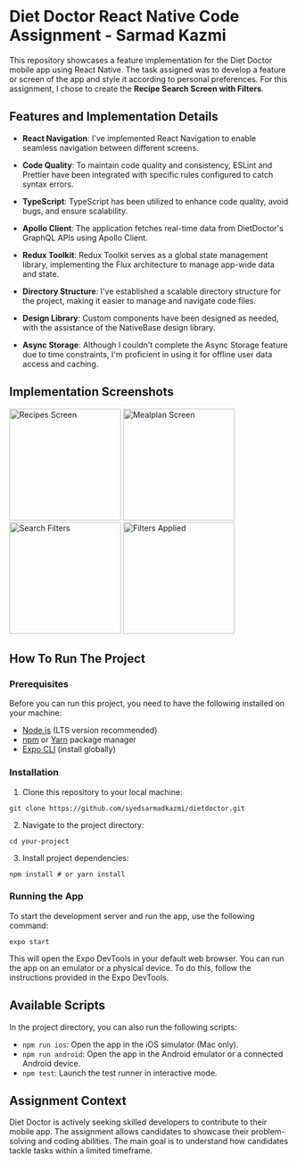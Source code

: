 # Diet Doctor React Native Code Assignment - Sarmad Kazmi

This repository showcases a feature implementation for the Diet Doctor mobile app using React Native. The task assigned was to develop a feature or screen of the app and style it according to personal preferences. For this assignment, I chose to create the **Recipe Search Screen with Filters**.

## Features and Implementation Details

-   **React Navigation**: I've implemented React Navigation to enable seamless navigation between different screens.

-   **Code Quality**: To maintain code quality and consistency, ESLint and Prettier have been integrated with specific rules configured to catch syntax errors.

-   **TypeScript**: TypeScript has been utilized to enhance code quality, avoid bugs, and ensure scalability.

-   **Apollo Client**: The application fetches real-time data from DietDoctor's GraphQL APIs using Apollo Client.

-   **Redux Toolkit**: Redux Toolkit serves as a global state management library, implementing the Flux architecture to manage app-wide data and state.

-   **Directory Structure**: I've established a scalable directory structure for the project, making it easier to manage and navigate code files.

-   **Design Library**: Custom components have been designed as needed, with the assistance of the NativeBase design library.

-   **Async Storage**: Although I couldn't complete the Async Storage feature due to time constraints, I'm proficient in using it for offline user data access and caching.

## Implementation Screenshots

<img src="https://github.com/syedsarmadkazmi/dietdoctor/assets/36984862/87ef3816-2264-48bf-a78f-3b7571913853" alt="Recipes Screen" style="width:200px;"/>
<img src="https://github.com/syedsarmadkazmi/dietdoctor/assets/36984862/e4b5edbc-b40d-4313-86ed-e4c2a21ed0e0" alt="Mealplan Screen" style="width:200px;"/>
<img src="https://github.com/syedsarmadkazmi/dietdoctor/assets/36984862/3794bbaa-1761-4e2f-97ed-29e160b55d80" alt="Search Filters" style="width:200px;"/>
<img src="https://github.com/syedsarmadkazmi/dietdoctor/assets/36984862/0dedabfc-2eb4-492b-bc80-0e1398d6ff10" alt="Filters Applied" style="width:200px;"/>


## How To Run The Project

### Prerequisites

Before you can run this project, you need to have the following installed on your machine:

-   [Node.js](https://nodejs.org/) (LTS version recommended)
-   [npm](https://www.npmjs.com/) or [Yarn](https://yarnpkg.com/) package manager
-   [Expo CLI](https://docs.expo.dev/get-started/installation/) (install globally)

### Installation

1. Clone this repository to your local machine:

```command
git clone https://github.com/syedsarmadkazmi/dietdoctor.git
```
2. Navigate to the project directory:

```command
cd your-project
```

3. Install project dependencies:

```command
npm install # or yarn install
```

### Running the App

To start the development server and run the app, use the following command:


```command 
expo start
```

This will open the Expo DevTools in your default web browser. You can run the app on an emulator or a physical device. To do this, follow the instructions provided in the Expo DevTools.

## Available Scripts

In the project directory, you can also run the following scripts:

-   `npm run ios`: Open the app in the iOS simulator (Mac only).
-   `npm run android`: Open the app in the Android emulator or a connected Android device.
-   `npm test`: Launch the test runner in interactive mode.

## Assignment Context
Diet Doctor is actively seeking skilled developers to contribute to their mobile app.
The assignment allows candidates to showcase their problem-solving and coding abilities.
The main goal is to understand how candidates tackle tasks within a limited timeframe.

